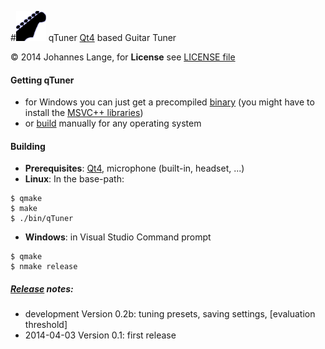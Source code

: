 #![icon](./resources/qTuner48x48.png)  qTuner
[Qt4](https://qt-project.org/) based Guitar Tuner

&copy; 2014 Johannes Lange,
for **License** see [LICENSE file](LICENSE)

#### Getting qTuner
- for Windows you can just get a precompiled [binary](https://github.com/johannes-lange/qTuner/releases/download/v0.1/qTuner-bin.zip)
  (you might have to install the [MSVC++ libraries](http://www.microsoft.com/en-gb/download/details.aspx?id=5555))
- or [build](#building) manually for any operating system

#### Building
- **Prerequisites**: [Qt4](https://qt-project.org/), microphone (built-in, headset, ...)
- **Linux**: In the base-path:
<pre><code>$ qmake
$ make
$ ./bin/qTuner</pre></code>
- **Windows**: in Visual Studio Command prompt
<pre><code>$ qmake
$ nmake release</pre></code>

##### [Release](https://github.com/johannes-lange/qTuner/releases) notes:
- development Version 0.2b: tuning presets, saving settings, [evaluation threshold]
- 2014-04-03 Version 0.1: first release
